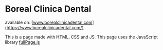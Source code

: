 # Boreal Clinica Dental

available on: [www.borealclinicadental.com](https://www.borealclinicadental.com/)



This is a page made with HTML, CSS and JS. This page uses the JavaScript library [fullPage.js](https://github.com/alvarotrigo/fullPage.js/tree/master/lang/spanish#fullpagejs)
